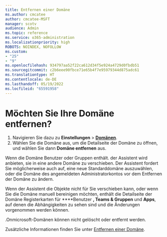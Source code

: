 ```yaml
---
title: Entfernen einer Domäne
ms.author: cmcatee
author: cmcatee-MSFT
manager: scotv
audience: Admin
ms.topic: reference
ms.service: o365-administration
ms.localizationpriority: high
ROBOTS: NOINDEX, NOFOLLOW
ms.custom:
- "25"
- "9"
ms.openlocfilehash: 934797aa52f22ca612d34f5e924a4729d0fbdb51
ms.sourcegitcommit: c2b6eee90fbce71e65b4f7e95979344d875adc61
ms.translationtype: HT
ms.contentlocale: de-DE
ms.lasthandoff: 05/19/2022
ms.locfileid: "65591958"
---
```

# <a name="trying-to-remove-your-domain"></a>Möchten Sie Ihre Domäne entfernen?

1. Navigieren Sie dazu zu **Einstellungen** > [**Domänen**](https://portal.microsoft.com/Adminportal/Home?ref=/Domains).
2. Wählen Sie die Domäne aus, um die Detailseite der Domäne zu öffnen, und wählen Sie dann **Domäne entfernen** aus.

Wenn die Domäne Benutzer oder Gruppen enthält. der Assistent wird anbieten, sie in eine andere Domäne zu verschieben. Der Assistent fordert Sie möglicherweise auch auf, eine neue Standarddomäne auszuwählen, oder die Domäne des angemeldeten Administratorkontos vor dem Entfernen der Domäne zu ändern.

Wenn der Assistent die Objekte nicht für Sie verschieben kann, oder wenn Sie die Domäne manuell bereinigen möchten, enthält die Detailseite der Domäne Registerkarten für ****Benutzer **, Teams & Gruppen** und **Apps**, auf denen die Abhängigkeiten zu sehen sind und die Änderungen vorgenommen werden können.

.Onmicrosoft-Domänen können nicht gelöscht oder entfernt werden.

Zusätzliche Informationen finden Sie unter [Entfernen einer Domäne](https://docs.microsoft.com/microsoft-365/admin/get-help-with-domains/remove-a-domain).
